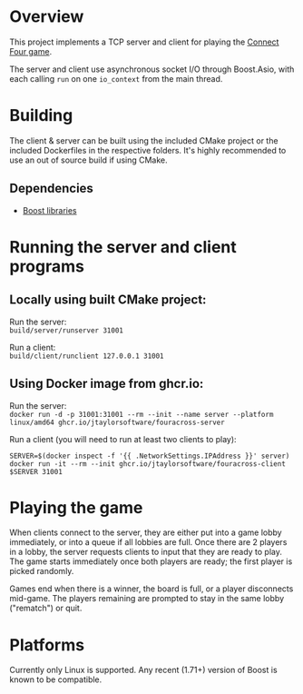 # Overview

This project implements a TCP server and client for playing the [Connect Four game](https://en.wikipedia.org/wiki/Connect_Four).

The server and client use asynchronous socket I/O through Boost.Asio, with each calling `run` on one `io_context` from the main thread.

# Building

The client & server can be built using the included CMake project or the included Dockerfiles in the respective folders. It's highly recommended to use an out of source build if using CMake.

## Dependencies

- [Boost libraries](https://www.boost.org/users/download/)

# Running the server and client programs

## Locally using built CMake project:

Run the server:<br/>
```build/server/runserver 31001```

Run a client:<br/>
```build/client/runclient 127.0.0.1 31001```

## Using Docker image from ghcr.io:

Run the server:<br/>
```docker run -d -p 31001:31001 --rm --init --name server --platform linux/amd64 ghcr.io/jtaylorsoftware/fouracross-server```

Run a client (you will need to run at least two clients to play):<br/>
```
SERVER=$(docker inspect -f '{{ .NetworkSettings.IPAddress }}' server)
docker run -it --rm --init ghcr.io/jtaylorsoftware/fouracross-client $SERVER 31001
```

# Playing the game

When clients connect to the server, they are either put into a game lobby immediately, or into a queue if all lobbies are full. Once there are 2 players in a lobby, the server requests clients to input that they are ready to play. The game starts immediately once both players are ready; the first player is picked randomly.

Games end when there is a winner, the board is full, or a player disconnects mid-game. The players remaining are prompted to stay in the same lobby ("rematch") or quit.

# Platforms

Currently only Linux is supported. Any recent (1.71+) version of Boost is known to be compatible.
